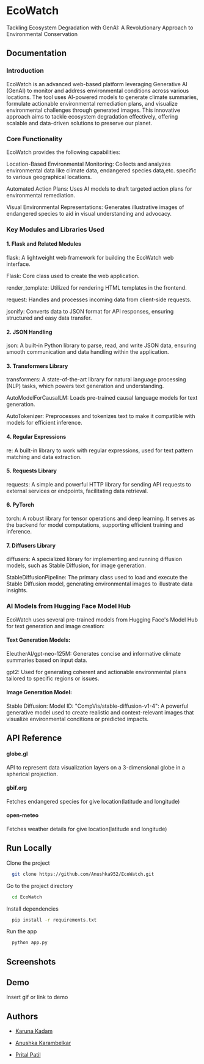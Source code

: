 
# EcoWatch

Tackling Ecosystem Degradation with GenAI: A Revolutionary Approach to Environmental Conservation



## Documentation


### Introduction
EcoWatch is an advanced web-based platform leveraging Generative AI (GenAI) to monitor and address environmental conditions across various locations. The tool uses AI-powered models to generate climate summaries, formulate actionable environmental remediation plans, and visualize environmental challenges through generated images. This innovative approach aims to tackle ecosystem degradation effectively, offering scalable and data-driven solutions to preserve our planet.

### Core Functionality
EcoWatch provides the following capabilities:

Location-Based Environmental Monitoring: Collects and analyzes environmental data like climate data, endangered species data,etc. specific to various geographical locations.

Automated Action Plans: Uses AI models to draft targeted action plans for environmental remediation.

Visual Environmental Representations: Generates illustrative images of endangered species to aid in visual understanding and advocacy.

### Key Modules and Libraries Used
#### 1. Flask and Related Modules
flask: A lightweight web framework for building the EcoWatch web interface.

Flask: Core class used to create the web application.

render_template: Utilized for rendering HTML templates in the frontend.

request: Handles and processes incoming data from client-side requests.

jsonify: Converts data to JSON format for API responses, ensuring structured and easy data transfer.

#### 2. JSON Handling
json: A built-in Python library to parse, read, and write JSON data, ensuring smooth communication and data handling within the application.

#### 3. Transformers Library
transformers: A state-of-the-art library for natural language processing (NLP) tasks, which powers text generation and understanding.

AutoModelForCausalLM: Loads pre-trained causal language models for text generation.

AutoTokenizer: Preprocesses and tokenizes text to make it compatible with models for efficient inference.

#### 4. Regular Expressions
re: A built-in library to work with regular expressions, used for text pattern matching and data extraction.

#### 5. Requests Library
requests: A simple and powerful HTTP library for sending API requests to external services or endpoints, facilitating data retrieval.

#### 6. PyTorch
torch: A robust library for tensor operations and deep learning. It serves as the backend for model computations, supporting efficient training and inference.

#### 7. Diffusers Library
diffusers: A specialized library for implementing and running diffusion models, such as Stable Diffusion, for image generation.

StableDiffusionPipeline: The primary class used to load and execute the Stable Diffusion model, generating environmental images to illustrate data insights.


### AI Models from Hugging Face Model Hub
EcoWatch uses several pre-trained models from Hugging Face's Model Hub for text generation and image creation:

#### Text Generation Models:

EleutherAI/gpt-neo-125M: Generates concise and informative climate summaries based on input data.

gpt2: Used for generating coherent and actionable environmental plans tailored to specific regions or issues.

#### Image Generation Model:

Stable Diffusion:
Model ID: "CompVis/stable-diffusion-v1-4": A powerful generative model used to create realistic and context-relevant images that visualize environmental conditions or predicted impacts.
## API Reference

#### globe.gl

API to represent data visualization layers on a 3-dimensional globe in a spherical projection.

#### gbif.org

Fetches endangered species for give location(latitude and longitude)



#### open-meteo

Fetches weather details for give location(latitude and longitude)
## Run Locally

Clone the project

```bash
  git clone https://github.com/Anushka952/EcoWatch.git
```

Go to the project directory

```bash
  cd EcoWatch
```

Install dependencies

```bash
  pip install -r requirements.txt
```

Run the app

```bash
  python app.py
```


## Screenshots




## Demo

Insert gif or link to demo


## Authors

- [Karuna Kadam](https://github.com/karunakadam2003)

- [Anushka Karambelkar](https://github.com/Anushka952)

- [Prital Patil](https://github.com/pritalpatil)